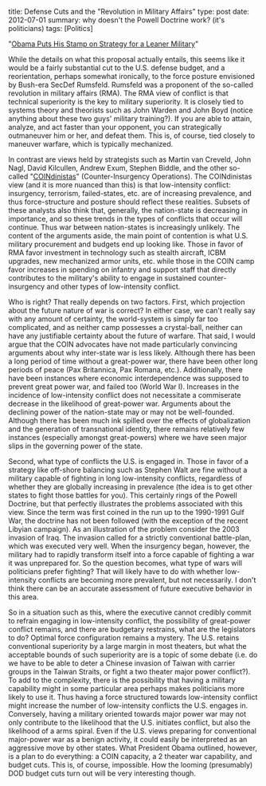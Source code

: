 title: Defense Cuts and the "Revolution in Military Affairs"
type: post
date: 2012-07-01
summary: why doesn't the Powell Doctrine work? (it's politicians)
tags: [Politics]

"[Obama Puts His Stamp on Strategy for a Leaner Military](http://nyti.ms/A2rplt)"

While the details on what this proposal actually entails, this seems like it would be a fairly substantial cut to the U.S. defense budget, and a reorientation, perhaps somewhat ironically, to the force posture envisioned by Bush-era SecDef Rumsfeld. Rumsfeld was a proponent of the so-called revolution in military affairs (RMA). The RMA view of conflict is that technical superiority is the key to military superiority. It is closely tied to systems theory and theorists such as John Warden and John Boyd (notice anything about these two guys' military training?). If you are able to attain, analyze, and act faster than your opponent, you can strategically outmaneuver him or her, and defeat them. This is, of course, tied closely to maneuver warfare, which is typically mechanized.

In contrast are views held by strategists such as Martin van Creveld, John Nagl, David Kilcullen, Andrew Exum, Stephen Biddle, and the other so-called "[COINdinistas](http://www.foreignpolicy.com/articles/2009/11/30/the_coindinistas)" (Counter-Insurgency Operations). The COINdinistas view (and it is more nuanced than this) is that low-intensity conflict: insurgency, terrorism, failed-states, etc. are of increasing prevalence, and thus force-structure and posture should reflect these realities. Subsets of these analysts also think that, generally, the nation-state is decreasing in importance, and so these trends in the types of conflicts that occur will continue. Thus war between nation-states is increasingly unlikely. The content of the arguments aside, the main point of contention is what U.S. military procurement and budgets end up looking like. Those in favor of RMA favor investment in technology such as stealth aircraft, ICBM upgrades, new mechanized armor units, etc. while those in the COIN camp favor increases in spending on infantry and support staff that directly contributes to the military's ability to engage in sustained counter-insurgency and other types of low-intensity conflict.

Who is right? That really depends on two factors. First, which projection about the future nature of war is correct? In either case, we can't really say with any amount of certainty, the world-system is simply far too complicated, and as neither camp possesses a crystal-ball, neither can have any justifiable certainty about the future of warfare. That said, I would argue that the COIN advocates have not made particularly convincing arguments about why inter-state war is less likely. Although there has been a long period of time without a great-power war, there have been other long periods of peace (Pax Britannica, Pax Romana, etc.). Additionally, there have been instances where economic interdependence was supposed to prevent great power war, and failed too (World War I). Increases in the incidence of low-intensity conflict does not necessitate a commiserate decrease in the likelihood of great-power war. Arguments about the declining power of the nation-state may or may not be well-founded. Although there has been much ink spilled over the effects of globalization and the generation of transnational identity, there remains relatively few instances (especially amongst great-powers) where we have seen major slips in the governing power of the state.

Second, what type of conflicts the U.S. is engaged in. Those in favor of a strategy like off-shore balancing such as Stephen Walt are fine without a military capable of fighting in long low-intensity conflicts, regardless of whether they are globally increasing in prevalence (the idea is to get other states to fight those battles for you). This certainly rings of the Powell Doctrine, but that perfectly illustrates the problems associated with this view. Since the term was first coined in the run up to the 1990-1991 Gulf War, the doctrine has not been followed (with the exception of the recent Libyian campaign). As an illustration of the problem consider the 2003 invasion of Iraq. The invasion called for a strictly conventional battle-plan, which was executed very well. When the insurgency began, however, the military had to rapidly transform itself into a force capable of fighting a war it was unprepared for. So the question becomes, what type of wars will politicians prefer fighting? That will likely have to do with whether low-intensity conflicts are becoming more prevalent, but not necessarily. I don't think there can be an accurate assessment of future executive behavior in this area.

So in a situation such as this, where the executive cannot credibly commit to refrain engaging in low-intensity conflict, the possibility of great-power conflict remains, and there are budgetary restrains, what are the legislators to do? Optimal force configuration remains a mystery. The U.S. retains conventional superiority by a large margin in most theaters, but what the acceptable bounds of such superiority are is a topic of some debate (i.e. do we have to be able to deter a Chinese invasion of Taiwan with carrier groups in the Taiwan Straits, or fight a two theater major power conflict?). To add to the complexity, there is the possibility that having a military capability might in some particular area perhaps makes politicians more likely to use it. Thus having a force structured towards low-intensity conflict might increase the number of low-intensity conflicts the U.S. engages in. Conversely, having a military oriented towards major power war may not only contribute to the likelihood that the U.S. initiates conflict, but also the likelihood of a arms spiral. Even if the U.S. views preparing for conventional major-power war as a benign activity, it could easily be interpreted as an aggressive move by other states. What President Obama outlined, however, is a plan to do everything: a COIN capacity, a 2 theater war capability, and budget cuts. This is, of course, impossible. How the looming (presumably) DOD budget cuts turn out will be very interesting though.
